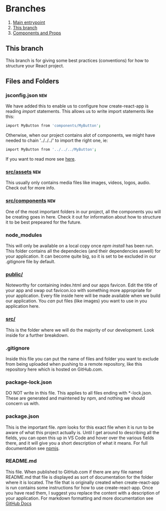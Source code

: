 # Branches
1. [Main entrypoint](https://github.com/LarsGKodehode/react-course-4-weeks/tree/main)
2. [This branch](https://github.com/LarsGKodehode/react-course-4-weeks/tree/project-structure-convention)
3. [Components and Props](https://github.com/LarsGKodehode/react-course-4-weeks/tree/component-properties)

## This branch
This branch is for giving some best practices (conventions) for how to structure your React project.

## Files and Folders
### jsconfig.json ```NEW```
We have added this to enable us to configure how create-react-app is reading *import* statements.
This allows us to write import statements like this:
```sh
import MyButton from 'components/MyButton';
```
Otherwise, when our project contains alot of components, we might have needed to chain '../../../' to import the right one, ie:
```sh
import MyButton from '../../../MyButton';
```
If you want to read more see [here](https://create-react-app.dev/docs/importing-a-component/#absolute-imports).

### [src/assets](/src/assets/) ```NEW```
This usually only contains media files like images, videos, logos, audio. Check out for more info.

### [src/components](/src/components/) ```NEW```
One of the most important folders in our project, all the components you will be creating goes in here. Check it out for information about how to structure it to be best prepeared for the future.

### node_modules
This will only be available on a local copy once *npm install* has been run.
This folder contains all the dependecies (and their dependencies aswell) for your application.
It can become quite big, so it is set to be excluded in our .gitignore file by default.

### [public/](public/)
Noteworthy for containing index.html and our apps favicon. Edit the title of your app and swap out favicon.ico with something more appropriate for your application.
Every file inside here will be made available when we build our application. You *can* put files (like images) you want to use in you application here.

### [src/](src/)
This is the folder where we will do the majority of our development. Look inside for a further breakdown.

### .gitignore
Inside this file you can put the name of files and folder you want to exclude from being uploaded when pushing to a remote repository, like this repository here which is hosted on GitHub.com.

### package-lock.json
DO NOT write in this file. This applies to all files ending with *-lock.json. These are generated and maintened by npm, and nothing we should concern us with.

### package.json
This is the important file. *npm* looks for this exact file when it is run to be aware of what this project actually is.
Until I get around to describing all the fields, you can open this up in VS Code and hover over the various fields there, and it will give you a short description of what it means. For full documentation see [npmjs](https://docs.npmjs.com/cli/v8/configuring-npm/package-json).

### README.md
This file. When published to GitHub.com if there are any file named README.md that file is displayed as sort of documentation for the folder where it is located. The file that is originally created when create-react-app is run contains some instructions for how to use create-react-app. Once you have read them, I suggest you replace the content with a description of your application.
For markdown formatting and more documentation see [GitHub Docs](https://docs.github.com/en/repositories/managing-your-repositorys-settings-and-features/customizing-your-repository/about-readmes)